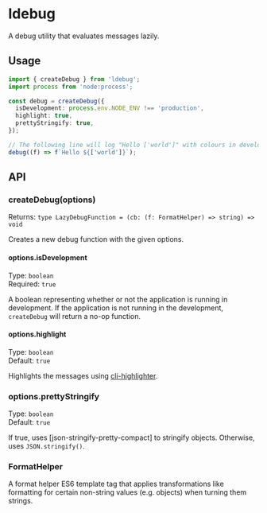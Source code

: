# ldebug

A debug utility that evaluates messages lazily.

## Usage

```typescript
import { createDebug } from 'ldebug';
import process from 'node:process';

const debug = createDebug({
  isDevelopment: process.env.NODE_ENV !== 'production',
  highlight: true,
  prettyStringify: true,
});

// The following line will log "Hello ['world']" with colours in development and do nothing in production (the template string won't be evaluated either).
debug((f) => f`Hello ${['world']}`);
```

## API

### createDebug(options)

Returns: `type LazyDebugFunction = (cb: (f: FormatHelper) => string) => void`

Creates a new debug function with the given options.

#### options.isDevelopment

Type: `boolean`\
Required: `true`

A boolean representing whether or not the application is running in development. If the application is not running in the development, `createDebug` will return a no-op function.

#### options.highlight

Type: `boolean`\
Default: `true`

Highlights the messages using [cli-highlighter](https://github.com/leonzalion/cli-highlighter).

### options.prettyStringify

Type: `boolean`\
Default: `true`

If true, uses [json-stringify-pretty-compact] to stringify objects. Otherwise, uses `JSON.stringify()`.

### FormatHelper

A format helper ES6 template tag that applies transformations like formatting for certain non-string values (e.g. objects) when turning them strings.
